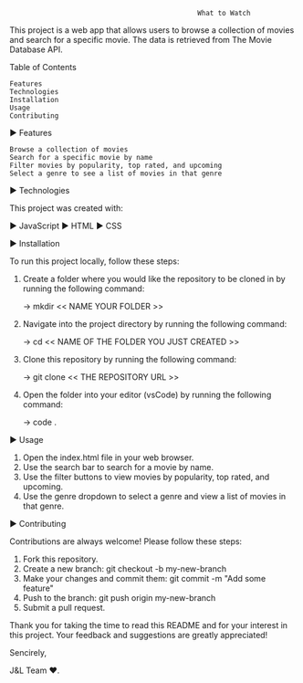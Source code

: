                                                   What to Watch

  This project is a web app that allows users to browse a collection of movies and search for a specific movie. The data is retrieved from The Movie Database API.

Table of Contents

    Features
    Technologies
    Installation
    Usage
    Contributing
    

 ► Features
 
    Browse a collection of movies
    Search for a specific movie by name
    Filter movies by popularity, top rated, and upcoming
    Select a genre to see a list of movies in that genre

► Technologies

This project was created with:

  ► JavaScript
  ► HTML
  ► CSS

► Installation

To run this project locally, follow these steps:

 1. Create a folder where you would like the repository to be cloned in by running the following command:
 
    → mkdir << NAME YOUR FOLDER >>
    
 2. Navigate into the project directory by running the following command: 
 
    → cd << NAME OF THE FOLDER YOU JUST CREATED >>
 
 3. Clone this repository by running the following command:

    → git clone << THE REPOSITORY URL >>

 4. Open the folder into your editor (vsCode) by running the following command:
    
    → code .

► Usage

   1. Open the index.html file in your web browser.
   2. Use the search bar to search for a movie by name.
   3. Use the filter buttons to view movies by popularity, top rated, and upcoming.
   4. Use the genre dropdown to select a genre and view a list of movies in that genre.
   

► Contributing

Contributions are always welcome! Please follow these steps:

   1. Fork this repository.
   2. Create a new branch: git checkout -b my-new-branch
   3. Make your changes and commit them: git commit -m "Add some feature"
   4. Push to the branch: git push origin my-new-branch
   5. Submit a pull request.
   
   
Thank you for taking the time to read this README and for your interest in this project. Your feedback and suggestions are greatly appreciated! 
   

Sencirely, 

 J&L Team ♥.  
